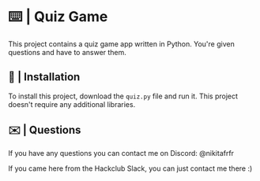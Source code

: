 # ⌨️ | Quiz Game

This project contains a quiz game app written in Python. You're given questions and have to answer them.

## 💾 | Installation

To install this project, download the `quiz.py` file and run it. This project doesn't require any additional libraries.


## ✉️ | Questions

If you have any questions you can contact me on Discord: @nikitafrfr

If you came here from the Hackclub Slack, you can just contact me there :)